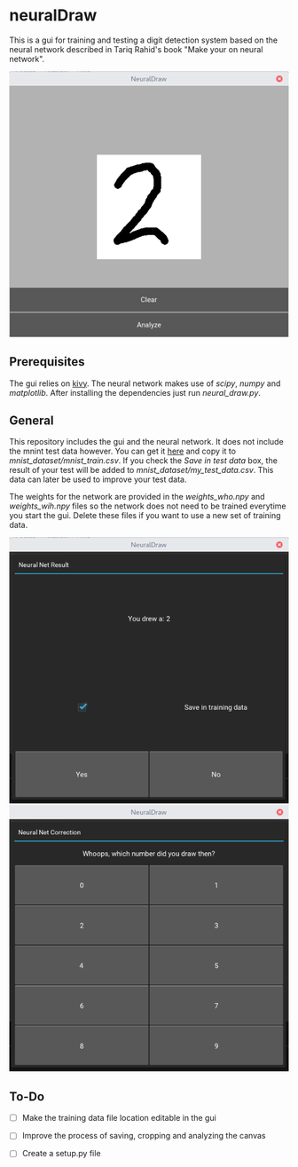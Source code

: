 # neuralDraw
This is a gui for training and testing a digit detection system based on the neural network described in Tariq Rahid's book "Make your on neural network".

![Drawing](https://raw.githubusercontent.com/F4b1-/neuralDraw/master/readme_images/draw.png)


Prerequisites
------
The gui relies on [kivy](https://kivy.org/docs/installation/installation.html). The neural network makes use of _scipy_, _numpy_ and _matplotlib_. After installing the dependencies just run _neural_draw.py_.

General
------
This repository includes the gui and the neural network. It does not include the mnint test data however. You can get it [here](http://www.pjreddie.com/media/files/mnist_train.csv) and copy it to _mnist_dataset/mnist_train.csv_.
If you check the _Save in test data_ box, the result of your test will be added to _mnist_dataset/my_test_data.csv_. This data can later be used to improve your test data.

The weights for the network are provided in the _weights_who.npy_ and _weights_wih.npy_ files so the network does not need to be trained everytime you start the gui. Delete these files if you want to use a new set of training data.

![Correction](https://raw.githubusercontent.com/F4b1-/neuralDraw/master/readme_images/result.png)
![Correction](https://raw.githubusercontent.com/F4b1-/neuralDraw/master/readme_images/correct.png)



To-Do
------
- [ ] Make the training data file location editable in the gui
- [ ] Improve the process of saving, cropping and analyzing the canvas
- [ ] Create a setup.py file

